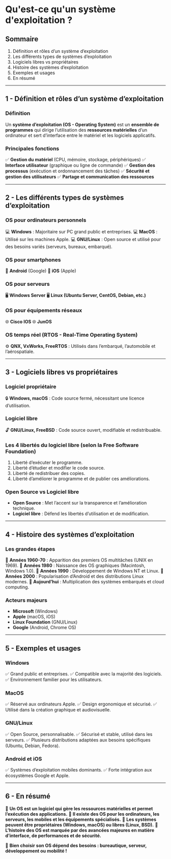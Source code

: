 # Qu'est-ce qu'un système d'exploitation ?

## **Sommaire**
1. Définition et rôles d’un système d’exploitation
2. Les différents types de systèmes d’exploitation
3. Logiciels libres vs propriétaires
4. Histoire des systèmes d’exploitation
5. Exemples et usages
6. En résumé

---

## **1 - Définition et rôles d’un système d’exploitation**

### **Définition**
Un **système d’exploitation (OS - Operating System)** est un **ensemble de programmes** qui dirige l’utilisation des **ressources matérielles** d’un ordinateur et sert d’interface entre le matériel et les logiciels applicatifs.

### **Principales fonctions**
✅ **Gestion du matériel** (CPU, mémoire, stockage, périphériques)
✅ **Interface utilisateur** (graphique ou ligne de commande)
✅ **Gestion des processus** (exécution et ordonnancement des tâches)
✅ **Sécurité et gestion des utilisateurs**
✅ **Partage et communication des ressources**

---

## **2 - Les différents types de systèmes d’exploitation**

### **OS pour ordinateurs personnels**
💻 **Windows** : Majoritaire sur PC grand public et entreprises.
💻 **MacOS** : Utilisé sur les machines Apple.
💻 **GNU/Linux** : Open source et utilisé pour des besoins variés (serveurs, bureaux, embarqué).

### **OS pour smartphones**
📱 **Android** (Google)
📱 **iOS** (Apple)

### **OS pour serveurs**
🖥️ **Windows Server**
🖥️ **Linux (Ubuntu Server, CentOS, Debian, etc.)**

### **OS pour équipements réseaux**
🌐 **Cisco IOS**
🌐 **JunOS**

### **OS temps réel (RTOS - Real-Time Operating System)**
⚙️ **QNX, VxWorks, FreeRTOS** : Utilisés dans l’embarqué, l’automobile et l’aérospatiale.

---

## **3 - Logiciels libres vs propriétaires**

### **Logiciel propriétaire**
🔒 **Windows, macOS** : Code source fermé, nécessitant une licence d’utilisation.

### **Logiciel libre**
🔓 **GNU/Linux, FreeBSD** : Code source ouvert, modifiable et redistribuable.

### **Les 4 libertés du logiciel libre** (selon la Free Software Foundation)
1. Liberté d’exécuter le programme.
2. Liberté d’étudier et modifier le code source.
3. Liberté de redistribuer des copies.
4. Liberté d’améliorer le programme et de publier ces améliorations.

### **Open Source vs Logiciel libre**
- **Open Source** : Met l’accent sur la transparence et l’amélioration technique.
- **Logiciel libre** : Défend les libertés d’utilisation et de modification.

---

## **4 - Histoire des systèmes d’exploitation**

### **Les grandes étapes**
📌 **Années 1960-70** : Apparition des premiers OS multitâches (UNIX en 1969).
📌 **Années 1980** : Naissance des OS graphiques (Macintosh, Windows 1.0).
📌 **Années 1990** : Développement de Windows NT et Linux.
📌 **Années 2000** : Popularisation d’Android et des distributions Linux modernes.
📌 **Aujourd’hui** : Multiplication des systèmes embarqués et cloud computing.

### **Acteurs majeurs**
- **Microsoft** (Windows)
- **Apple** (macOS, iOS)
- **Linux Foundation** (GNU/Linux)
- **Google** (Android, Chrome OS)

---

## **5 - Exemples et usages**

### **Windows**
✅ Grand public et entreprises.
✅ Compatible avec la majorité des logiciels.
✅ Environnement familier pour les utilisateurs.

### **MacOS**
✅ Réservé aux ordinateurs Apple.
✅ Design ergonomique et sécurisé.
✅ Utilisé dans la création graphique et audiovisuelle.

### **GNU/Linux**
✅ Open Source, personnalisable.
✅ Sécurisé et stable, utilisé dans les serveurs.
✅ Plusieurs distributions adaptées aux besoins spécifiques (Ubuntu, Debian, Fedora).

### **Android et iOS**
✅ Systèmes d’exploitation mobiles dominants.
✅ Forte intégration aux écosystèmes Google et Apple.

---

## **6 - En résumé**

📌 **Un OS est un logiciel qui gère les ressources matérielles et permet l’exécution des applications.**
📌 **Il existe des OS pour les ordinateurs, les serveurs, les mobiles et les équipements spécialisés.**
📌 **Les systèmes peuvent être propriétaires (Windows, macOS) ou libres (Linux, BSD).**
📌 **L’histoire des OS est marquée par des avancées majeures en matière d’interface, de performances et de sécurité.**

🎯 **Bien choisir son OS dépend des besoins : bureautique, serveur, développement ou mobilité !**

